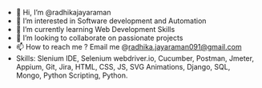 - 👋 Hi, I’m @radhikajayaraman
- 👀 I’m interested in Software development and Automation
- 🌱 I’m currently learning Web Development Skills
- 💞️ I’m looking to collaborate on passionate projects
- 📫 How to reach me ? Email me @radhika.jayaraman091@gmail.com
- Skills: Slenium IDE, Selenium webdriver.io, Cucumber, Postman, Jmeter, Appium, Git, Jira, HTML, CSS, JS, SVG Animations, Django, SQL, Mongo, Python Scripting, Python.   

<!---
radhikajayaraman/radhikajayaraman is a ✨ special ✨ repository because its `README.md` (this file) appears on your GitHub profile.
You can click the Preview link to take a look at your changes.
--->
